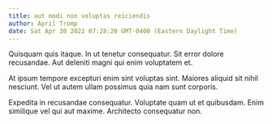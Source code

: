 ```yaml
---
title: aut modi non voluptas reiciendis
author: April Tromp
date: Sat Apr 30 2022 07:28:20 GMT-0400 (Eastern Daylight Time)
---
```

Quisquam quis itaque. In ut tenetur consequatur. Sit error dolore recusandae. Aut deleniti magni qui enim voluptatem et.

 At ipsum tempore excepturi enim sint voluptas sint. Maiores aliquid sit nihil nesciunt. Vel ut autem ullam possimus quia nam sunt corporis.

 Expedita in recusandae consequatur. Voluptate quam ut et quibusdam. Enim similique vel qui aut maxime. Architecto consequatur non.